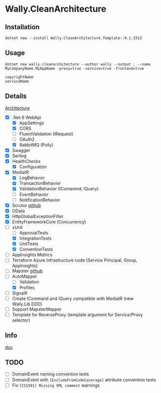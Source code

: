 # Wally.CleanArchitecture

## Installation

```
dotnet new --install Wally.CleanArchitecture.Template::0.1.1513
```

## Usage

```
dotnet new wally.cleanarchitecture --author wally --output . --name MyCompanyName.MyAppName -proxy=true -service=true -frontend=true

copyrightName
serviceName
```

## Details

[Architecture](https://viewer.diagrams.net/?tags=%7B%7D&highlight=0000ff&edit=_blank&layers=1&nav=1&title=Wally.CleanArchitecture#R5Vrfc%2BI2EP5reAzj34ZHDCTNTHrhjtxc%2B8QIvLHV2JYrywHfX18JyRhbSUrnIM40eSDSeiWv9ttvtRIM7Gm6u6Eoj38nISQDywh3A3s2sCzTHI35PyGpDhJHSiKKQyVrBEv8E5TQUNISh1C0FBkhCcN5W7ghWQYb1pIhSsm2rfZIkvZbcxSBJlhuUKJLf%2BCQxVI6svxG%2FhvgKK7fbHpqxSmqldVKihiFZHsksucDe0oJYbKV7qaQCO%2FVfpHjrl95ejCMQsZOGXDrPN4XZTV5CCt8s76%2F%2Brq6%2FnFlunKaZ5SUasXKWlbVLqCkzEIQs5gDO9jGmMEyRxvxdMtR57KYpYl6HKIiPug%2B4iSZkoTQ%2FUQ2AB8TqBcCZbB7dSnmwUE8tICkwGjFVdQA21M%2BVVFl%2B6q%2FbSByfE%2FK4iN4HFcpIhUW0WHuxnO8oZz3Xxxpao5czu%2Fm04eBxSc0br8s599k20u4McGa8lYkWt8Xs8nDXKrN%2BBDR7iAAIY9J1SWUxSQiGUrmjTRoMDJ4r9G5IyRXYPwFjFWKYKhkpI2bfKd40duYcLtISTfwlisUTRGNgL2lZ7wMMoUEMfzcNuT8gPkaYHm5TnARSyh4QinKFD4LFl6vWGhQFECfMV%2BZZUw0BFCRy0z%2FiHfCzceuywnO2N48Nxi4My5BCY4yLthw3wFPRAFO9yk%2FeCQZUxCYViOf4TTii0jwmn%2BinyUFsTiU5ytlU8G7E95dqu6weI7Ok9bccTutOcZIS2ueo2e1WnZ2XDwNl5u5SmiL%2B6Vq6Rlt8f2hnc5eVrtfPNzef1n2wTAOCK3%2BUOP3nT9FZ%2BjW3dnu%2BOGsOu4tgGLuXxFMe%2BEZ6WqdSFe3T7ZaWlSsRZ3F%2FfERmBpBBhTxRVwH0qrz8dNp09N1PZ2erk5P17oQEGMNCMlKbua1SlZBr%2By6MoaGP2pTzDG8S5LsF0ihhi5EYB7VmmOvjfqoA6cktRp1XH93JnJH%2FtCoM7qazLeN4Xhkjw9%2F7allHtCmnlCKqiM1RaVXl%2BCMrReX8JqlXX3fNjuxKi1oIvfg7l%2BoAfRo3m82R8GslwLvHcym19kvzIsG8wk7hn1qgdfnjmFr0FLgmbiAq5ySXfUh9o0M2JbQJ5xFsr5L8IZ7hmSrG8Rgi6oz1nm23d1I9OPru9Z5pqMB9Mrh9YUy7mOcX1s0HdkdmtpmzzR1TqWp3SdPzZEWB%2F%2FDM%2FHJWPR6JtYp2ZyJ9aru05yJfcPtN1fq10atAqWbHXsuxc9IG%2FdE2vSawfTr7C2sNceLiOTbe3KH1pAsSIHFRs8frQljJG17sNadKM4w4XmdQQWj5Anqy%2B6MZKDffxtGML8WtCpilAtT0l0kvjYZ7iklP1fcXm4P1LwFOn8GSV%2FzPIwyx93qw9cYVRckrWPsxa7ODQ20EDG0RoW%2B0%2FSR52pjRJJbfr1bzVT%2FfEnOd%2F794s8ZvWdBqFfsnxwS37B7hkS%2FjE2hKISTLOPvEkodmeIJ2CZWm8c7wpQWGwQCGbnxrYKyLgha3w6epTrwP1Yus%2FRc9vFg4XOg5NuFIHHMDnFM61KQ8G7z9bm8h2p%2BhWDP%2FwE%3D)

- [x] .Net 6 WebApi
	- [x] AppSettings
	- [x] CORS
	- [ ] FluentValidation (IRequest)
	- [ ] OAuth2
	- [x] RabbitMQ (Polly)
- [x] Swagger
- [x] Serilog
- [x] HealthChecks
	- [x] Configuration
- [x] MediatR
	- [x] LogBehavior
	- [x] TransactionBehavior
	- [x] ValidationBehavior (IComamnd, IQuery)
	- [ ] EventBehavior
	- [ ] NotificationBehavior
- [x] Scrutor [github](https://github.com/khellang/Scrutor)
- [x] OData
- [x] HttpGlobalExceptionFilter
- [x] EntityFrameworkCore (Concurrency)
- [ ] xUnit
	- [ ] ApprovalTests
	- [x] IntegrationTests
	- [x] UnitTests
	- [x] ConventionTests
- [ ] AppInsights Metrics
- [ ] Terraform Azure Infrastructure code (Service Principal, Group, AppInsights)
- [ ] Mapster [github](https://github.com/MapsterMapper/Mapster)
- [ ] AutoMapper
	- [ ] Validation
	- [x] Profiles
- [ ] SignalR
- [ ] Create ICommand and IQuery compatible with MediatR (new Wally.Lib.DDD)
- [ ] Support MapsterMapper
- [ ] Template for ReverseProxy (template argument for Service/Proxy selector)

## Info

[doc](https://docs.microsoft.com/en-us/dotnet/core/tools/custom-templates)

## TODO

- [ ] DomainEvent naming convention tests
- [ ] DomainEvent with `[ExcludeFromCodeCoverage]` attribute convention tests
- [ ] Fix `[CS1591] Missing XML comment` warnings
